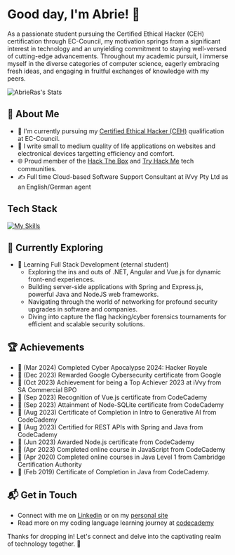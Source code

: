 # Good day, I'm Abrie! 👋

As a passionate student pursuing the Certified Ethical Hacker (CEH) certification through EC-Council, my motivation springs from a significant interest in technology and an unyielding commitment to staying well-versed of cutting-edge advancements. Throughout my academic pursuit, I immerse myself in the diverse categories of computer science, eagerly embracing fresh ideas, and engaging in fruitful exchanges of knowledge with my peers.

![AbrieRas's Stats](https://github-readme-stats.vercel.app/api?username=AbrieRas&theme=vue-dark&show_icons=true&hide_border=true&count_private=true)

## 🚀 About Me

- 🔭 I'm currently pursuing my [Certified Ethical Hacker (CEH)](https://iclass.eccouncil.org/our-courses/certified-ethical-hacker-ceh/) qualification at EC-Council.
- 📝 I write small to medium quality of life applications on websites and electronical devices targetting efficiency and comfort.
- 🌐 Proud member of the [Hack The Box](https://cdn.glitch.global/499fb8d5-afc7-4414-a2d2-c90b9cb101fe/HTB%20Academy%20Student%20Transcript.pdf?v=1714741411204) and [Try Hack Me](https://tryhackme.com/p/Roomys) tech communities.
- ✍️ Full time Cloud-based Software Support Consultant at iVvy Pty Ltd as an English/German agent

## Tech Stack
[![My Skills](https://skillicons.dev/icons?i=androidstudio,idea,git,java,gradle,maven,spring,linux,windows,powershell,mysql,sqlite,nodejs,npm,php,py,unity,vue,js,css,html&theme=dark&perline=7)](https://skillicons.dev)

## 🌱 Currently Exploring

- 🚀 Learning Full Stack Development (eternal student)
  - Exploring the ins and outs of .NET, Angular and Vue.js for dynamic front-end experiences.
  - Building server-side applications with Spring and Express.js, powerful Java and NodeJS web frameworks.
  - Navigating through the world of networking for profound security upgrades in software and companies.
  - Diving into capture the flag hacking/cyber forensics tournaments for efficient and scalable security solutions.

 ## 🏆 Achievements

- 🌟 (Mar 2024) Completed Cyber Apocalypse 2024: Hacker Royale
- 🌟 (Dec 2023) Rewarded Google Cybersecurity certificate from Google
- 🌟 (Oct 2023) Achievement for being a Top Achiever 2023 at iVvy from SA Commercial BPO
- 🌟 (Sep 2023) Recognition of Vue.js certificate from CodeCademy
- 🌟 (Sep 2023) Attainment of Node-SQLite certificate from CodeCademy
- 🌟 (Aug 2023) Certificate of Completion in Intro to Generative AI from CodeCademy
- 🌟 (Aug 2023) Certified for REST APIs with Spring and Java from CodeCademy
- 🌟 (Jun 2023) Awarded Node.js certificate from CodeCademy
- 🌟 (Apr 2023) Completed online course in JavaScript from CodeCademy
- 🌟 (Apr 2020) Completed online courses in Java Level 1 from Cambridge Certification Authority
- 🌟 (Feb 2019) Certificate of Completion in Java from CodeCademy.


## 📬 Get in Touch

- Connect with me on [Linkedin](https://www.linkedin.com/in/abrie/) or on my [personal site](https://abrieras.github.io/Portfolio/#:~:text=Get%20in%20touch-,Email,-abraham.ras97%40gmail)
- Read more on my coding language learning journey at [codecademy](https://www.codecademy.com/profiles/AbrieRas)

Thanks for dropping in! Let's connect and delve into the captivating realm of technology together. 🚀
